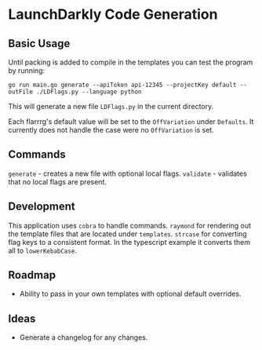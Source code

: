 # LaunchDarkly Code Generation

## Basic Usage

Until packing is added to compile in the templates you can test the program by running:
```
go run main.go generate --apiToken api-12345 --projectKey default --outFile ./LDFlags.py --language python
```

This will generate a new file `LDFlags.py` in the current directory.

Each flarrrg's default value will be set to the `OffVariation` under `Defaults`. It currently does not handle the case were no `OffVariation` is set.

## Commands
`generate` - creates a new file with optional local flags.
`validate` - validates that no local flags are present.
## Development

This application uses `cobra` to handle commands. `raymond` for rendering out the template files that are located under `templates`. `strcase` for converting flag keys to a consistent format. In the typescript example it converts them all to `lowerKebabCase`.

## Roadmap
* Ability to pass in your own templates with optional default overrides.

## Ideas
* Generate a changelog for any changes.
